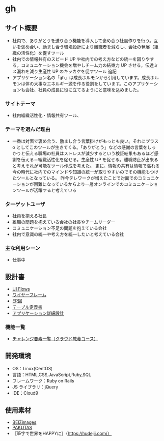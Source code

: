 # gh

## サイト概要

- 社内で、ありがとうを送り合う機能を導入して褒め合う社風作りを行う。互いを褒め合い、励まし合う環境設計により離職者を減らし、会社の発展（組織の活性化）を促すツール
- 社内での情報共有のスピード UP や社内での考え方などの統一を図りやする。コミュニケーション機会を増やしチーム力の結束力 UP させる。伝達ミス漏れを減り生産性 UP のキッカケを促すツール
追記
- アプリケーション名の「gh」は成長ホルモンから引用しています。成長ホルモンは体の大事なエネルギー源を作る役割をしています。このアプリケーションも会社、社員の成長に役に立てるようにと意味を込めました。

### サイトテーマ

- 社内組織活性化・情報共有ツール、

### テーマを選んだ理由

- 一番は対面で褒め合う、励まし合う言葉掛けがもっとも良い。それにプラス α としてこのツールが生きてくる。「ありがとう」などの感謝の言葉をしっかりと伝える職場の社員はストレスが減少するという検証結果もあるほど感謝を伝える＝組織活性化を促せる。生産性 UP を促せる。離職防止が出来ると考えそれが可能なツール作成を考えた。
更に、情報の共有は情報で溢れる今の時代に社内でのマインドや知識の統一が取りやすいのでその機能もつけたツールとなっている。
昨今テレワークが増えたことで対面でのコミュニケーションが困難になっているからより一層オンラインでのコミュニケーションツールが活躍すると考えている

### ターゲットユーザ

- 社員を抱える社長
- 離職の問題を抱えている会社の社長やチームリーダー
- コミュニケーション不足の問題を抱えている会社
- 社内で意識の統一や考え方を統一したいと考えている会社

### 主な利用シーン

- 仕事中

## 設計書
- [UI Flows](https://docs.google.com/spreadsheets/d/1MVrvFS_XGDU0lYnpSPM3pdGmq0iUaiDD-IMZiFGE6_k/edit?usp=sharing)
- [ワイヤーフレーム](https://drive.google.com/file/d/1bfVt2w62z_OGugz4CAd7FfIdTvjhirMQ/view?usp=sharing)
- [ER図](https://drive.google.com/file/d/11eRNl0D0PFi2TR0-EJmzYdUQ9pyyz7ZW/view?usp=sharing)
- [テーブル定義書](https://docs.google.com/spreadsheets/d/1yW6YaCIGWfqaHY9oATC1Z4B2x8yCrixkLq39YW-Vhf4/edit?usp=sharing)
- [アプリケーション詳細設計](https://docs.google.com/spreadsheets/d/15SkEjhwmZPTl5q9tCT_wQhRLYlbsfW0hE6EAOrWjYMg/edit?usp=sharing)

### 機能一覧

- [チャレンジ要素一覧（クラウド教養コース）](https://docs.google.com/spreadsheets/d/11vT-CJ0CDWwTn9ZXgUuaOOzv-lBLKihAXkJZgoRSDSo/edit?usp=sharing)

## 開発環境

- OS：Linux(CentOS)
- 言語：HTML,CSS,JavaScript,Ruby,SQL
- フレームワーク：Ruby on Rails
- JS ライブラリ：jQuery
- IDE：Cloud9

## 使用素材

- [BEIZimages](https://www.beiz.jp/)
- [PAKUTAS](https://www.pakutaso.com/)
- ［筆字で世界をHAPPYに］（https://hudejii.com/）
